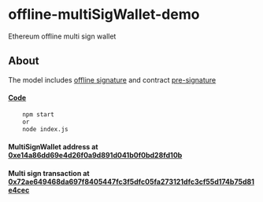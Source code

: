 # offline-multiSigWallet-demo
Ethereum offline multi sign wallet

## About
The model includes [offline signature](https://github.com/drunken005/ethereum-offline-sign) and contract [pre-signature](https://github.com/drunken005/multi-wallet-sig)
#### [Code](https://github.com/drunken005/offline-multiSigWallet-demo/blob/master/src/multi_sign_wallet.js)

```bash
    npm start
    or
    node index.js
```

#### MultiSignWallet address at [0xe14a86dd69e4d26f0a9d891d041b0f0bd28fd10b](https://ropsten.etherscan.io/address/0xe14a86dd69e4d26f0a9d891d041b0f0bd28fd10b)

#### Multi sign transaction at [0x72ae649468da697f8405447fc3f5dfc05fa273121dfc3cf55d174b75d81e4cec](https://ropsten.etherscan.io/tx/0x72ae649468da697f8405447fc3f5dfc05fa273121dfc3cf55d174b75d81e4cec)
